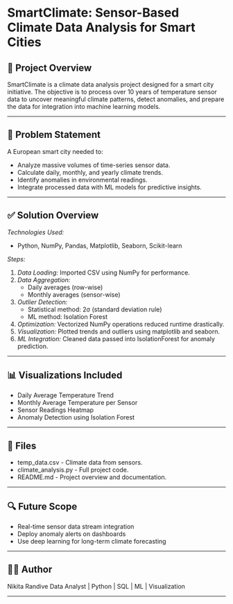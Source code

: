 # SmartClimate: Sensor-Based Climate Data Analysis for Smart Cities

## 📌 Project Overview
SmartClimate is a climate data analysis project designed for a smart city initiative. The objective is to process over 10 years of temperature sensor data to uncover meaningful climate patterns, detect anomalies, and prepare the data for integration into machine learning models.

---

## 🧠 Problem Statement
A European smart city needed to:
- Analyze massive volumes of time-series sensor data.
- Calculate daily, monthly, and yearly climate trends.
- Identify anomalies in environmental readings.
- Integrate processed data with ML models for predictive insights.

---

## ✅ Solution Overview
*Technologies Used:*
- Python, NumPy, Pandas, Matplotlib, Seaborn, Scikit-learn

*Steps:*
1. *Data Loading:* Imported CSV using NumPy for performance.
2. *Data Aggregation:*
   - Daily averages (row-wise)
   - Monthly averages (sensor-wise)
3. *Outlier Detection:*
   - Statistical method: 2σ (standard deviation rule)
   - ML method: Isolation Forest
4. *Optimization:* Vectorized NumPy operations reduced runtime drastically.
5. *Visualization:* Plotted trends and outliers using matplotlib and seaborn.
6. *ML Integration:* Cleaned data passed into IsolationForest for anomaly prediction.

---

## 📊 Visualizations Included
- Daily Average Temperature Trend
- Monthly Average Temperature per Sensor
- Sensor Readings Heatmap
- Anomaly Detection using Isolation Forest

---

## 📁 Files
- temp_data.csv - Climate data from sensors.
- climate_analysis.py - Full project code.
- README.md - Project overview and documentation.

---

## 🔍 Future Scope
- Real-time sensor data stream integration
- Deploy anomaly alerts on dashboards
- Use deep learning for long-term climate forecasting

---

## 🧑‍💻 Author
Nikita Randive 
Data Analyst | Python | SQL | ML | Visualization

---
